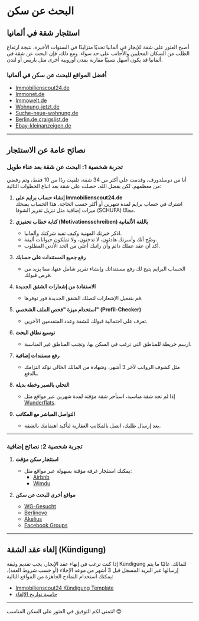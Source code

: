 # البحث عن سكن

## استئجار شقة في ألمانيا

أصبح العثور على شقة للإيجار في ألمانيا تحديًا متزايدًا في السنوات الأخيرة، نتيجة ارتفاع الطلب من السكان المحليين والأجانب على حد سواء. ومع ذلك، فإن البحث عن شقة في ألمانيا قد يكون أسهل نسبيًا مقارنة بمدن أوروبية أخرى مثل باريس أو لندن.

### أفضل المواقع للبحث عن سكن في ألمانيا

- [Immobilienscout24.de](https://www.immobilienscout24.de)
- [Immonet.de](https://www.immonet.de)
- [Immowelt.de](https://www.immowelt.de)
- [Wohnung-jetzt.de](https://www.wohnung-jetzt.de)
- [Suche-neue-wohnung.de](https://www.suche-neue-wohnung.de)
- [Berlin.de.craigslist.de](https://berlin.craigslist.de)
- [Ebay-kleinanzeigen.de](https://www.ebay-kleinanzeigen.de)

---

## نصائح عامة عن الاستئجار

### تجربة شخصية 1: البحث عن شقة بعد عناء طويل

أنا من دوسلدورف، وقدمت على أكثر من 34 شقة، تلقيت ردًا من 10 فقط، وتم رفضي من معظمهم. لكن بفضل الله، حصلت على شقة بعد اتباع الخطوات التالية:

1. **إنشاء حساب برايم على Immobilienscout24.de**  
   اشترك في حساب برايم لمدة شهرين أو أكثر حسب الحاجة. هذا الحساب يمنحك ميزات إضافية مثل تنزيل تقرير الشوفا (SCHUFA) مجانًا.

2. **كتابة خطاب تحفيزي (Motivationsschreiben) باللغة الألمانية**  
   - اذكر خبرتك المهنية وكيف تفيد شركتك وألمانيا.  
   - وضّح أنك وأسرتك هادئون، لا تدخنون، ولا تملكون حيوانات أليفة.  
   - أكد أن عقد عملك دائم وأن راتبك أعلى من الحد الأدنى المطلوب.

3. **رفع جميع المستندات على حسابك**  
   - الحساب البرايم يتيح لك رفع مستنداتك وإنشاء تقرير شامل عنها، مما يزيد من فرص قبولك.

4. **الاستفادة من إشعارات الشقق الجديدة**  
   - قم بتفعيل الإشعارات لتصلك الشقق الجديدة فور توفرها.

5. **استخدام ميزة "فحص الملف الشخصي" (Profil-Checker)**  
   - تعرف على احتمالية قبولك للشقة وعدد المتقدمين الآخرين.

6. **توسيع نطاق البحث**  
   - ارسم خريطة للمناطق التي ترغب في السكن بها، وتجنب المناطق غير المناسبة.

7. **رفع مستندات إضافية**  
   - مثل كشوف الرواتب لآخر 3 أشهر، وشهادة من المالك الحالي تؤكد التزامك بالدفع.

8. **التحلي بالصبر وخطة بديلة**  
   - إذا لم تجد شقة مناسبة، استأجر شقة مؤقتة لمدة شهرين عبر مواقع مثل [Wunderflats](https://wunderflats.com).

9. **التواصل المباشر مع المكاتب**  
   - بعد إرسال طلبك، اتصل بالمكاتب العقارية لتأكيد اهتمامك بالشقة.

---

### تجربة شخصية 2: نصائح إضافية

1. **استئجار سكن مؤقت**  
   - يمكنك استئجار غرفة مؤقتة بسهولة عبر مواقع مثل:  
     - [Airbnb](https://www.airbnb.com)  
     - [Wimdu](http://www.wimdu.com)

2. **مواقع أخرى للبحث عن سكن**  
   - [WG-Gesucht](https://www.wg-gesucht.de)  
   - [Berlinovo](https://www.berlinovo.de/en)  
   - [Akelius](https://www.akelius.com/en)  
   - [Facebook Groups](https://www.facebook.com/groups/393237407451209)

---

## إلغاء عقد الشقة (Kündigung)

إذا كنت ترغب في إنهاء عقد الإيجار، يجب تقديم وثيقة Kündigung للمالك. غالبًا ما يتم إرسالها عبر البريد المسجل قبل 3 أشهر من موعد الإخلاء (أو حسب شروط العقد). يمكنك استخدام النماذج الجاهزة من المواقع التالية:

- [Immobilienscout24 Kündigung Template](https://www.immobilienscout24.de/umzug/ratgeber/vorlagen/musterbrief-kuendigung.html)  
- [حاسبة تواريخ الإلغاء](https://www.smart-rechner.de/mietkuendigung/rechner.php)

---

نتمنى لكم التوفيق في العثور على السكن المناسب! 😊